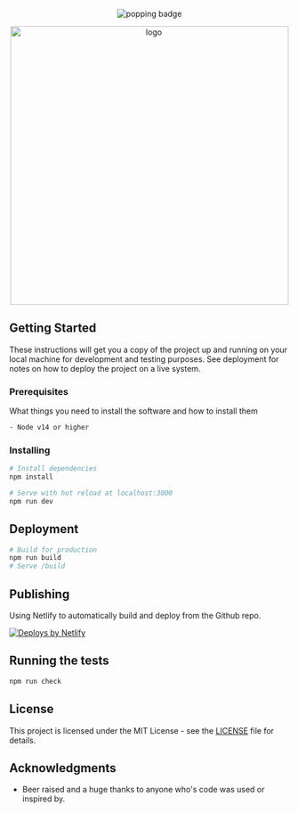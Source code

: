 <p align="center">
  <img alt="popping badge" src="https://api.netlify.com/api/v1/badges/a40e2623-3ac0-49ef-8b24-9e988c6d56a9/deploy-status" />
</p>
<p align="center"><a href="https://loke.dev"><img width="500px" alt="logo" src="https://user-images.githubusercontent.com/14079937/141696852-244b9875-0f1c-4d5d-b256-22faf32b02bb.png" /></a></p>

## Getting Started

These instructions will get you a copy of the project up and running on your local machine for development and testing purposes. See deployment for notes on how to deploy the project on a live system.

### Prerequisites

What things you need to install the software and how to install them

```bash
- Node v14 or higher
```

### Installing

```bash
# Install dependencies
npm install

# Serve with hot reload at localhost:3000
npm run dev
```

## Deployment

```bash
# Build for production
npm run build
# Serve /build
```

## Publishing

Using Netlify to automatically build and deploy from the Github repo.

  <a href="https://www.netlify.com">
    <img src="https://www.netlify.com/img/global/badges/netlify-color-bg.svg" alt="Deploys by Netlify" />
  </a>

## Running the tests

```bash
npm run check
```

## License

This project is licensed under the MIT License - see the [LICENSE](LICENSE) file for details.

## Acknowledgments

- Beer raised and a huge thanks to anyone who's code was used or inspired by.
